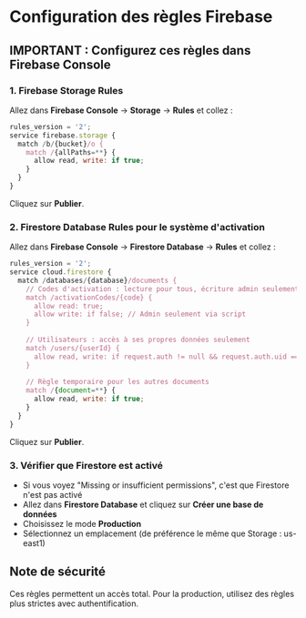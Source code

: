 # Configuration des règles Firebase

## IMPORTANT : Configurez ces règles dans Firebase Console

### 1. Firebase Storage Rules
Allez dans **Firebase Console** → **Storage** → **Rules** et collez :

```javascript
rules_version = '2';
service firebase.storage {
  match /b/{bucket}/o {
    match /{allPaths=**} {
      allow read, write: if true;
    }
  }
}
```

Cliquez sur **Publier**.

### 2. Firestore Database Rules pour le système d'activation
Allez dans **Firebase Console** → **Firestore Database** → **Rules** et collez :

```javascript
rules_version = '2';
service cloud.firestore {
  match /databases/{database}/documents {
    // Codes d'activation : lecture pour tous, écriture admin seulement
    match /activationCodes/{code} {
      allow read: true;
      allow write: if false; // Admin seulement via script
    }
    
    // Utilisateurs : accès à ses propres données seulement
    match /users/{userId} {
      allow read, write: if request.auth != null && request.auth.uid == userId;
    }
    
    // Règle temporaire pour les autres documents
    match /{document=**} {
      allow read, write: if true;
    }
  }
}
```

Cliquez sur **Publier**.

### 3. Vérifier que Firestore est activé
- Si vous voyez "Missing or insufficient permissions", c'est que Firestore n'est pas activé
- Allez dans **Firestore Database** et cliquez sur **Créer une base de données**
- Choisissez le mode **Production**
- Sélectionnez un emplacement (de préférence le même que Storage : us-east1)

## Note de sécurité
Ces règles permettent un accès total. Pour la production, utilisez des règles plus strictes avec authentification.